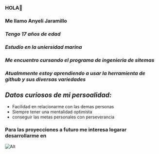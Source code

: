 ### HOLA👋
### Me llamo  __Anyeli Jaramillo__ 
### _Tengo 17 años de edad_
### _Estudio en la uniersidad marina_
### _Me encuentro cursando el programa de ingenieria de sitemas_
### _Atualmmente estoy aprendiendo a usar la herramienta de github y sus diversas variedades_
## *_Datos curiosos  de mi persoalidad:_*
* Facilidad en relacionarme con las demas personas
* Siempre tener una mentalidad optimista
* conseguir las metas personales con perseverancia
### Para las proyecciones a futuro me interesa logarar desarrollarme en 


![Alt](https://encrypted-tbn0.gstatic.com/images?q=tbn:ANd9GcR6cGaClVSI1h_t-G0DTP1rEv5XE9hpDsu6qCdRBkDWk0_12ZbuB7WfixhTqZNo9vnBcfg&usqp=CAU)
<!--
**AnyeliJaramillo/AnyeliJaramillo** is a ✨ _special_ ✨ repository because its `README.md` (this file) appears on your GitHub profile.

Here are some ideas to get you started:

- 🔭 I’m currently working on ...
- 🌱 I’m currently learning ...
- 👯 I’m looking to collaborate on ...
- 🤔 I’m looking for help with ...
- 💬 Ask me about ...
- 📫 How to reach me: ...
- 😄 Pronouns: ...
- ⚡ Fun fact: ...
-->
